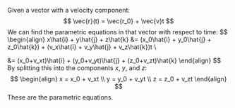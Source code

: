 Given a vector with a velocity component:
$$
\vec{r}(t) = \vec{r_0} + \vec{v}t
$$
We can find the parametric equations in that vector with respect to time:
$$
\begin{align}
x\hat{i} + y\hat{j} + z\hat{k} &= (x_0\hat{i} + y_0\hat{j} + z_0\hat{k}) + (v_x\hat{i} + v_y\hat{j} + v_z\hat{k})t \\

&= (x_0+v_xt)\hat{i} + (y_0+v_yt)\hat{j} + (z_0+v_zt)\hat{k}
\end{align}
$$
By splitting this into the components $x$, $y$, and $z$:
$$
\begin{align}
	x = x_0 + v_xt \\
	y = y_0 + v_yt \\
	z = z_0 + v_zt
\end{align}
$$
These are the parametric equations.
